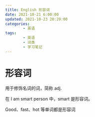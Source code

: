 ```yaml
---
title: English 形容词
date: 2021-10-21 6:00:00
updated: 2021-10-23 20:29:00
categories:
        - 英语
tags:
        - 英语
        - 词类
        - 学习笔记
---
```


# 形容词

用于修饰名词的词，简称 adj.

在 I am smart person 中，smart 是形容词。

Good、fast、hot 等单词都是形容词
